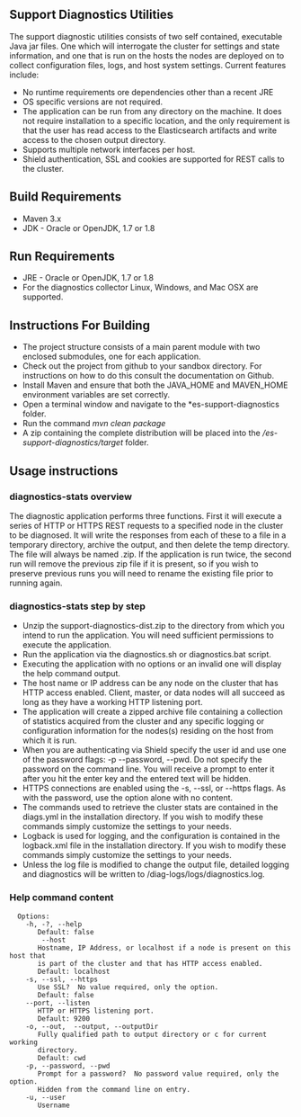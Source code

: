 ## Support Diagnostics Utilities
The support diagnostic utilities consists of two self contained, executable Java jar files. One which will interrogate the cluster for settings and state information, and one that is run on the hosts the nodes are deployed on to collect configuration files, logs, and host system settings. Current features include:

* No runtime requirements ore dependencies other than a recent JRE
* OS specific versions are not required.
* The application can be run from any directory on the machine.  It does not require installation to a specific location, and the only requirement is that the user has read access to the Elasticsearch artifacts and write access to the chosen output directory.
* Supports multiple network interfaces per host.
* Shield authentication, SSL and cookies are supported for REST calls to the cluster.

## Build Requirements
* Maven 3.x
* JDK - Oracle or OpenJDK, 1.7 or 1.8

## Run Requirements
* JRE - Oracle or OpenJDK, 1.7 or 1.8
* For the diagnostics collector Linux, Windows, and Mac OSX are supported.

## Instructions For Building
* The project structure consists of a main parent module with two enclosed submodules, one for each application.
* Check out the project from github to your sandbox directory.  For instructions on how to do this consult the documentation on Github.
* Install Maven and ensure that both the JAVA_HOME and MAVEN_HOME environment variables are set correctly.
* Open a terminal window and navigate to the *es-support-diagnostics folder.
* Run the command *mvn clean package*
* A zip containing the complete distribution will be placed into the */es-support-diagnostics/target* folder.

## Usage instructions
### diagnostics-stats overview
The diagnostic application performs three functions.  First it will execute a series of HTTP or HTTPS REST requests to a specified node in the cluster to be diagnosed.  It will write the responses from each of these to a file in a temporary directory, archive the output, and then delete the temp directory.  The file will always be named <cluster name>.zip.  If the application is run twice, the second run will remove the previous zip file if it is present, so if you wish to preserve previous runs you will need to rename the existing file prior to running again.

### diagnostics-stats step by step
* Unzip the support-diagnostics-dist.zip to the directory from which you intend to run the application.  You will need sufficient permissions to execute the application.
* Run the application via the diagnostics.sh or diagnostics.bat script.
* Executing the application with no options or an invalid one will display the help command output.
* The host name or IP address can be any node on the cluster that has HTTP access enabled.  Client, master, or data nodes will all succeed as long as they have a working HTTP listening port.
* The application will create a zipped archive file containing a collection of statistics acquired from the cluster and any specific logging or configuration information for the nodes(s) residing on the host from which it is run.
* When you are authenticating via Shield specify the user id and use one of the password flags: -p --password, --pwd.  Do not specify the password on the command line. You will receive a prompt to enter it after you hit the enter key and the entered text will be hidden.
* HTTPS connections are enabled using the -s, --ssl, or --https flags.  As with the password, use the option alone with no content.
* The commands used to retrieve the cluster stats are contained in the diags.yml in the installation directory.  If you wish to modify these commands simply customize the settings to your needs.
* Logback is used for logging, and the configuration is contained in the logback.xml file in the installation directory.  If you wish to modify these commands simply customize the settings to your needs.
* Unless the log file is modified to change the output file, detailed logging and diagnostics will be written to <working directory>/diag-logs/logs/diagnostics.log.

### Help command content
``````
  Options:
    -h, -?, --help
       Default: false
        --host
       Hostname, IP Address, or localhost if a node is present on this host that
       is part of the cluster and that has HTTP access enabled.
       Default: localhost
    -s, --ssl, --https
       Use SSL?  No value required, only the option.
       Default: false
    --port, --listen
       HTTP or HTTPS listening port.
       Default: 9200
    -o, --out,  --output, --outputDir
       Fully qualified path to output directory or c for current working
       directory.
       Default: cwd
    -p, --password, --pwd
       Prompt for a password?  No password value required, only the option.
       Hidden from the command line on entry.
    -u, --user
       Username

``````

